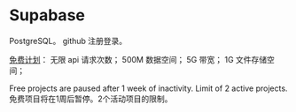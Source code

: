 # Supabase

PostgreSQL。
github 注册登录。


[免费计划](https://supabase.com/pricing)：
无限 api 请求次数；
500M 数据空间；
5G 带宽；
1G 文件存储空间；

Free projects are paused after 1 week of inactivity. Limit of 2 active projects.
免费项目将在1周后暂停。2个活动项目的限制。